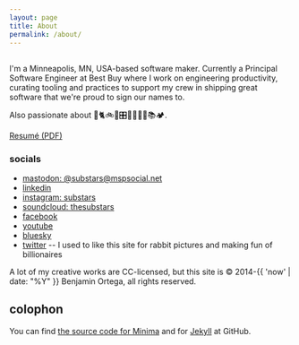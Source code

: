 ```yaml
---
layout: page
title: About
permalink: /about/
---
```


## 

I'm a Minneapolis, MN, USA-based software maker. Currently a Principal Software Engineer at Best Buy where I work on engineering productivity, curating tooling and practices to support my crew in shipping great software that we're proud to sign our names to.

Also passionate about 🐰🐈🚲🤖🎛️👨‍👧🎵🥁📚🏕️.

[Resumé (PDF)](/assets/ortega_resume_2024.pdf)

### socials

* [mastodon: @substars@mspsocial.net](https://mspsocial.net/web/@substars)
* [linkedin](https://www.linkedin.com/in/benortega/)
* [instagram: substars](https://www.instagram.com/substars/)
* [soundcloud: thesubstars](https://soundcloud.com/thesubstars)
* [facebook](https://www.facebook.com/ben.ortega) 
* [youtube](https://www.youtube.com/@substars)
* [bluesky](https://bsky.app/profile/substars.bsky.social)
* [twitter](http://pages.thesubstars.com/twitter-archive/) -- I used to like this site for rabbit pictures and making fun of billionaires

A lot of my creative works are CC-licensed, but this site is © 2014-{{ 'now' | date: "%Y" }} Benjamin Ortega, all rights reserved.

## colophon 

You can find [the source code for Minima](https://github.com/jekyll/minima) and for [Jekyll](https://github.com/jekyll/jekyll) at GitHub.